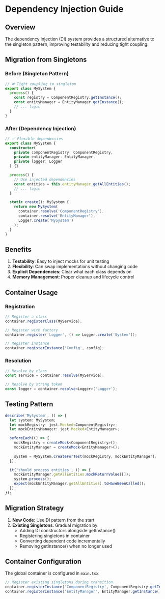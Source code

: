 # Dependency Injection Guide

## Overview

The dependency injection (DI) system provides a structured alternative to the singleton pattern, improving testability and reducing tight coupling.

## Migration from Singletons

### Before (Singleton Pattern)
```typescript
// ❌ Tight coupling to singleton
export class MySystem {
  process() {
    const registry = ComponentRegistry.getInstance();
    const entityManager = EntityManager.getInstance();
    // ... logic
  }
}
```

### After (Dependency Injection)
```typescript
// ✅ Flexible dependencies
export class MySystem {
  constructor(
    private componentRegistry: ComponentRegistry,
    private entityManager: EntityManager,
    private logger: Logger
  ) {}

  process() {
    // Use injected dependencies
    const entities = this.entityManager.getAllEntities();
    // ... logic
  }

  static create(): MySystem {
    return new MySystem(
      container.resolve('ComponentRegistry'),
      container.resolve('EntityManager'),
      Logger.create('MySystem')
    );
  }
}
```

## Benefits

1. **Testability**: Easy to inject mocks for unit testing
2. **Flexibility**: Can swap implementations without changing code
3. **Explicit Dependencies**: Clear what each class depends on
4. **Memory Management**: Proper cleanup and lifecycle control

## Container Usage

### Registration
```typescript
// Register a class
container.registerClass(MyService);

// Register with factory
container.register('Logger', () => Logger.create('System'));

// Register instance
container.registerInstance('Config', config);
```

### Resolution
```typescript
// Resolve by class
const service = container.resolve(MyService);

// Resolve by string token
const logger = container.resolve<Logger>('Logger');
```

## Testing Pattern

```typescript
describe('MySystem', () => {
  let system: MySystem;
  let mockRegistry: jest.Mocked<ComponentRegistry>;
  let mockEntityManager: jest.Mocked<EntityManager>;

  beforeEach(() => {
    mockRegistry = createMock<ComponentRegistry>();
    mockEntityManager = createMock<EntityManager>();
    
    system = MySystem.createForTest(mockRegistry, mockEntityManager);
  });

  it('should process entities', () => {
    mockEntityManager.getAllEntities.mockReturnValue([]);
    system.process();
    expect(mockEntityManager.getAllEntities).toHaveBeenCalled();
  });
});
```

## Migration Strategy

1. **New Code**: Use DI pattern from the start
2. **Existing Singletons**: Gradual migration by:
   - Adding DI constructors alongside getInstance()
   - Registering singletons in container
   - Converting dependent code incrementally
   - Removing getInstance() when no longer used

## Container Configuration

The global container is configured in `main.tsx`:

```typescript
// Register existing singletons during transition
container.registerInstance('ComponentRegistry', ComponentRegistry.getInstance());
container.registerInstance('EntityManager', EntityManager.getInstance());
```